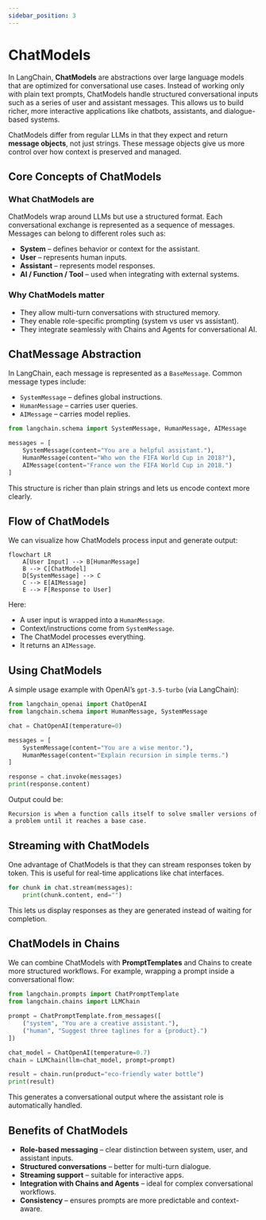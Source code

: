 ```yaml
---
sidebar_position: 3
---
```


# ChatModels

In LangChain, **ChatModels** are abstractions over large language models that are optimized for conversational use cases. Instead of working only with plain text prompts, ChatModels handle structured conversational inputs such as a series of user and assistant messages. This allows us to build richer, more interactive applications like chatbots, assistants, and dialogue-based systems.

ChatModels differ from regular LLMs in that they expect and return **message objects**, not just strings. These message objects give us more control over how context is preserved and managed.

## Core Concepts of ChatModels

### What ChatModels are

ChatModels wrap around LLMs but use a structured format. Each conversational exchange is represented as a sequence of messages. Messages can belong to different roles such as:

- **System** – defines behavior or context for the assistant.
- **User** – represents human inputs.
- **Assistant** – represents model responses.
- **AI / Function / Tool** – used when integrating with external systems.

### Why ChatModels matter

- They allow multi-turn conversations with structured memory.
- They enable role-specific prompting (system vs user vs assistant).
- They integrate seamlessly with Chains and Agents for conversational AI.

## ChatMessage Abstraction

In LangChain, each message is represented as a `BaseMessage`. Common message types include:

- `SystemMessage` – defines global instructions.
- `HumanMessage` – carries user queries.
- `AIMessage` – carries model replies.

```python
from langchain.schema import SystemMessage, HumanMessage, AIMessage

messages = [
    SystemMessage(content="You are a helpful assistant."),
    HumanMessage(content="Who won the FIFA World Cup in 2018?"),
    AIMessage(content="France won the FIFA World Cup in 2018.")
]
```

This structure is richer than plain strings and lets us encode context more clearly.

## Flow of ChatModels

We can visualize how ChatModels process input and generate output:

<div style={{textAlign: 'center'}}>

```mermaid
flowchart LR
    A[User Input] --> B[HumanMessage]
    B --> C[ChatModel]
    D[SystemMessage] --> C
    C --> E[AIMessage]
    E --> F[Response to User]
```

</div>

Here:

- A user input is wrapped into a `HumanMessage`.
- Context/instructions come from `SystemMessage`.
- The ChatModel processes everything.
- It returns an `AIMessage`.

## Using ChatModels

A simple usage example with OpenAI’s `gpt-3.5-turbo` (via LangChain):

```python
from langchain_openai import ChatOpenAI
from langchain.schema import HumanMessage, SystemMessage

chat = ChatOpenAI(temperature=0)

messages = [
    SystemMessage(content="You are a wise mentor."),
    HumanMessage(content="Explain recursion in simple terms.")
]

response = chat.invoke(messages)
print(response.content)
```

Output could be:

```text
Recursion is when a function calls itself to solve smaller versions of a problem until it reaches a base case.
```

## Streaming with ChatModels

One advantage of ChatModels is that they can stream responses token by token. This is useful for real-time applications like chat interfaces.

```python
for chunk in chat.stream(messages):
    print(chunk.content, end="")
```

This lets us display responses as they are generated instead of waiting for completion.

## ChatModels in Chains

We can combine ChatModels with **PromptTemplates** and Chains to create more structured workflows. For example, wrapping a prompt inside a conversational flow:

```python
from langchain.prompts import ChatPromptTemplate
from langchain.chains import LLMChain

prompt = ChatPromptTemplate.from_messages([
    ("system", "You are a creative assistant."),
    ("human", "Suggest three taglines for a {product}.")
])

chat_model = ChatOpenAI(temperature=0.7)
chain = LLMChain(llm=chat_model, prompt=prompt)

result = chain.run(product="eco-friendly water bottle")
print(result)
```

This generates a conversational output where the assistant role is automatically handled.

## Benefits of ChatModels

- **Role-based messaging** – clear distinction between system, user, and assistant inputs.
- **Structured conversations** – better for multi-turn dialogue.
- **Streaming support** – suitable for interactive apps.
- **Integration with Chains and Agents** – ideal for complex conversational workflows.
- **Consistency** – ensures prompts are more predictable and context-aware.
